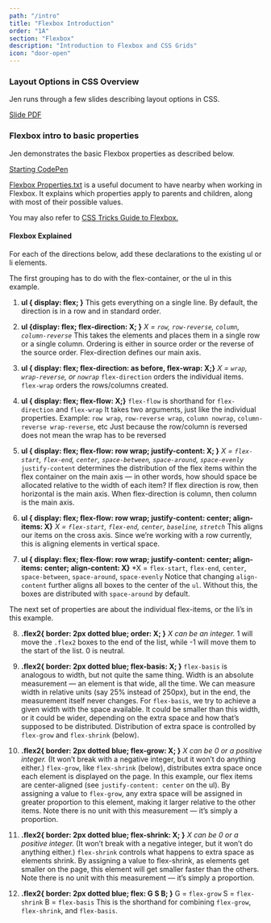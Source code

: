 ```yaml
---
path: "/intro"
title: "Flexbox Introduction"
order: "1A"
section: "Flexbox"
description: "Introduction to Flexbox and CSS Grids"
icon: "door-open"
---
```


### Layout Options in CSS Overview

Jen runs through a few slides describing layout options in CSS.

[Slide PDF](https://github.com/FrontendMasters/fem-layout-2/blob/main/day-1-flexbox/1-flexbox-intro/day1.pdf)

### Flexbox intro to basic properties

Jen demonstrates the basic Flexbox properties as described below.

[Starting CodePen](https://codepen.io/jen4web/pen/yLbjKWm?editors=1100)

[Flexbox Properties.txt](https://github.com/FrontendMasters/fem-layout-2/blob/main/day-1-flexbox/1-flexbox-intro/Flexbox%20Properties.txt) is a useful document to have nearby when working in Flexbox. It explains which properties apply to parents and children, along with most of their possible values.

You may also refer to [CSS Tricks Guide to Flexbox.](https://css-tricks.com/snippets/css/a-guide-to-flexbox/)

#### Flexbox Explained

For each of the directions below, add these declarations to the existing ul or li elements.

The first grouping has to do with the flex-container, or the ul in this example.

1. **ul { display: flex; }**
   This gets everything on a single line. By default, the direction is in a row and in standard order.

2. **ul {display: flex; flex-direction: X; }**
   _X = `row`, `row-reverse`, `column`, `column-reverse`_
   This takes the elements and places them in a single row or a single column. Ordering is either in source order or the reverse of the source order. Flex-direction defines our main axis.

3. **ul { display: flex; flex-direction: as before, flex-wrap: X;}**
   _X = `wrap`, `wrap-reverse`, or `nowrap`_
   `flex-direction` orders the individual items.
   `flex-wrap` orders the rows/columns created.

4. **ul { display: flex; flex-flow: X;}**
   `flex-flow` is shorthand for `flex-direction` and `flex-wrap`
   It takes two arguments, just like the individual properties.
   Example: `row wrap`, `row-reverse wrap`, `column nowrap`, `column-reverse wrap-reverse`, etc
   Just because the row/column is reversed does not mean the wrap has to be reversed

5. **ul { display: flex; flex-flow: row wrap; justify-content: X; }**
   _X = `flex-start`, `flex-end`, `center`, `space-between`, `space-around`, `space-evenly`_
   `justify-content` determines the distribution of the flex items within the flex container on the main axis — in other words, how should space be allocated relative to the width of each item?
   If flex direction is row, then horizontal is the main axis. When flex-direction is column, then column is the main axis.

6. **ul { display: flex; flex-flow: row wrap; justify-content: center; align-items: X}**
   _X = `flex-start`, `flex-end`, `center`, `baseline`, `stretch`_
   This aligns our items on the cross axis. Since we’re working with a row currently, this is aligning elements in vertical space.

7. **ul { display: flex; flex-flow: row wrap; justify-content: center; align-items: center; align-content: X}**
   \*X = `flex-start`, `flex-end`, `center`, `space-between`, `space-around`, `space-evenly`
   Notice that changing `align-content` further aligns all boxes to the center of the `ul`. Without this, the boxes are distributed with `space-around` by default.

The next set of properties are about the individual flex-items, or the li’s in this example.

8. **.flex2{ border: 2px dotted blue; order: X; }**
   _X can be an integer._
   1 will move the `.flex2` boxes to the end of the list, while -1 will move them to the start of the list. 0 is neutral.

9. **.flex2{ border: 2px dotted blue; flex-basis: X; }**
   `flex-basis` is analogous to width, but not quite the same thing. Width is an absolute measurement — an element is that wide, all the time. We can measure width in relative units (say 25% instead of 250px), but in the end, the measurement itself never changes. For `flex-basis`, we try to achieve a given width with the space available. It could be smaller than this width, or it could be wider, depending on the extra space and how that’s supposed to be distributed. Distribution of extra space is controlled by `flex-grow` and `flex-shrink` (below).

10. **.flex2{ border: 2px dotted blue; flex-grow: X; }**
    _X can be 0 or a positive integer._ (It won’t break with a negative integer, but it won’t do anything either.)
    `flex-grow`, like `flex-shrink` (below), distributes extra space once each element is displayed on the page. In this example, our flex items are center-aligned (see `justify-content: center` on the ul). By assigning a value to `flex-grow`, any extra space will be assigned in greater proportion to this element, making it larger relative to the other items. Note there is no unit with this measurement — it’s simply a proportion.

11. **.flex2{ border: 2px dotted blue; flex-shrink: X; }**
    _X can be 0 or a positive integer._ (It won’t break with a negative integer, but it won’t do anything either.)
    `flex-shrink` controls what happens to extra space as elements shrink. By assigning a value to flex-shrink, as elements get smaller on the page, this element will get smaller faster than the others. Note there is no unit with this measurement — it’s simply a proportion.

12. **.flex2{ border: 2px dotted blue; flex: G S B; }**
    G = `flex-grow`
    S = `flex-shrink`
    B = `flex-basis`
    This is the shorthand for combining `flex-grow`, `flex-shrink`, and `flex-basis`.

